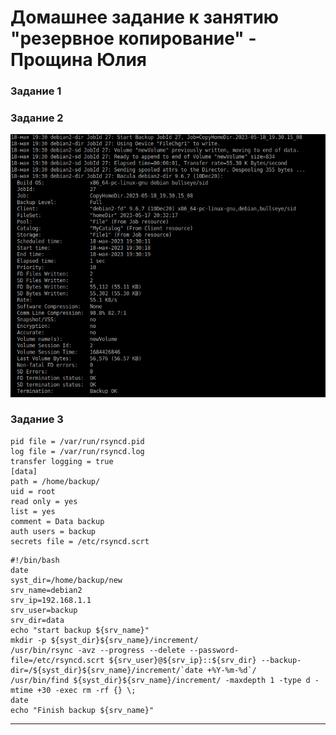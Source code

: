 # Домашнее задание к занятию "резервное копирование" - Прощина Юлия

### Задание 1
### Задание 2


![мастер](https://github.com/JulianP-P/sys-homework/blob/keepalived/img/img1.png)

### Задание 3

```
pid file = /var/run/rsyncd.pid
log file = /var/run/rsyncd.log
transfer logging = true
[data]
path = /home/backup/
uid = root
read only = yes
list = yes
comment = Data backup
auth users = backup
secrets file = /etc/rsyncd.scrt
```

```
#!/bin/bash
date
syst_dir=/home/backup/new
srv_name=debian2
srv_ip=192.168.1.1
srv_user=backup
srv_dir=data
echo "start backup ${srv_name}"
mkdir -p ${syst_dir}${srv_name}/increment/
/usr/bin/rsync -avz --progress --delete --password-file=/etc/rsyncd.scrt ${srv_user}@${srv_ip}::${srv_dir} --backup-dir=/${syst_dir}${srv_name}/increment/`date +%Y-%m-%d`/
/usr/bin/find ${syst_dir}${srv_name}/increment/ -maxdepth 1 -type d -mtime +30 -exec rm -rf {} \;
date
echo "Finish backup ${srv_name}"
```


---

